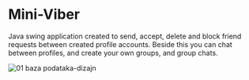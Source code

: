 # Mini-Viber
Java swing application created to send, accept, delete and block friend requests between created profile accounts. Beside this you can chat between profiles, and create your own groups, and group chats.


![01 baza podataka-dizajn](https://user-images.githubusercontent.com/42720192/44632990-e2c2e200-a984-11e8-9568-dfe1a411b8e7.png)
